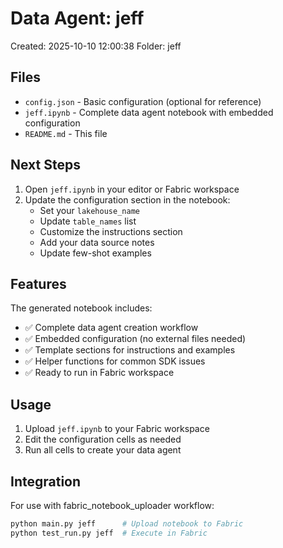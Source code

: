 # Data Agent: jeff

Created: 2025-10-10 12:00:38
Folder: jeff

## Files

- `config.json` - Basic configuration (optional for reference)
- `jeff.ipynb` - Complete data agent notebook with embedded configuration
- `README.md` - This file

## Next Steps

1. Open `jeff.ipynb` in your editor or Fabric workspace
2. Update the configuration section in the notebook:
   - Set your `lakehouse_name`
   - Update `table_names` list
   - Customize the instructions section
   - Add your data source notes
   - Update few-shot examples

## Features

The generated notebook includes:
- ✅ Complete data agent creation workflow
- ✅ Embedded configuration (no external files needed)
- ✅ Template sections for instructions and examples
- ✅ Helper functions for common SDK issues
- ✅ Ready to run in Fabric workspace

## Usage

1. Upload `jeff.ipynb` to your Fabric workspace
2. Edit the configuration cells as needed
3. Run all cells to create your data agent

## Integration

For use with fabric_notebook_uploader workflow:
```bash
python main.py jeff      # Upload notebook to Fabric
python test_run.py jeff  # Execute in Fabric
```
